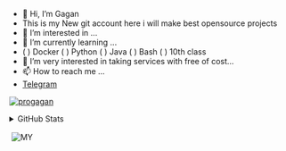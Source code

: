 - 👋 Hi, I’m Gagan
- This is my New git account here i will make best opensource projects
- 👀 I’m interested in ...
- 🌱 I’m currently learning ...
-  ( ) Docker
   ( ) Python
   ( ) Java
   ( ) Bash
   ( )  10th class
- 💞️ I’m very interested in taking services with free of cost...
- 📫 How to reach me ...
- [Telegram](https://telegram.dog/expertinbotmaking)


<a href="https://github.com/progagan"><img src="https://komarev.com/ghpvc/?username=progagan&label=Profile%20views&color=0e75b6&style=flat" alt="progagan" /></a> </p>

<details>
  <summary>GitHub Stats</summary>
  <br/>
<p align="left"> <a href="https://github.com/progagan"><img src="https://github-profile-trophy.vercel.app/?username=progagan" alt="progagan" /></a> </p>



</details>

<p>&nbsp;<img align="center" src="https://github-readme-stats.vercel.app/api?username=progagan&show_icons=true&locale=en" alt="MY" /></p>






<!---
ProGagan/ProGagan is a ✨ special ✨ repository because its `README.md` (this file) appears on your GitHub profile.
You can click the Preview link to take a look at your changes.
--->
